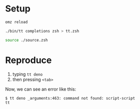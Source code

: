 # Setup

```sh
omz reload

./bin/tt completions zsh > tt.zsh

source ./source.zsh
```

# Reproduce

1. typing `tt deno `
2. then pressing `<tab>`

Now, we can see an error like this:

```sh
$ tt deno _arguments:463: command not found: script-script
tt
```
